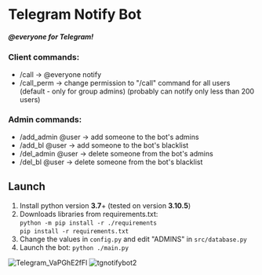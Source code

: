 # Telegram Notify Bot

##### @everyone for Telegram!

### Client commands:
- /call -> @everyone notify
- /call_perm -> change permission to "/call" command for all users (default - only for group admins) (probably can notify only less than 200 users)

### Admin commands:
- /add_admin @user -> add someone to the bot's admins
- /add_bl @user -> add someone to the bot's blacklist
- /del_admin @user -> delete someone from the bot's admins
- /del_bl @user -> delete someone from the bot's blacklist

## Launch

1. Install python version **3.7**+ (tested on version **3.10.5**)
2. Downloads libraries from requirements.txt: \
   `python -m pip install -r ./requirements` \
   `pip install -r requirements.txt`
3. Change the values in `config.py` and edit "ADMINS" in `src/database.py`
4. Launch the bot: `python ./main.py`

![Telegram_VaPGhE2fFl](https://user-images.githubusercontent.com/104463209/204350030-ff4b59c5-489c-40dd-a00b-478421dac186.png)
![tgnotifybot2](https://user-images.githubusercontent.com/104463209/204350055-bdee7e0a-3357-44e9-af15-b3293f53c4d8.png)
